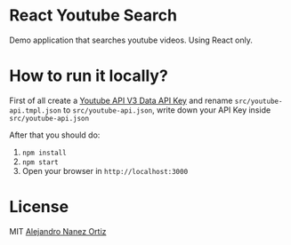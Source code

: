 React Youtube Search
====

Demo application that searches youtube videos. Using React only.

# How to run it locally?

First of all create a [Youtube API V3 Data API Key](https://console.developers.google.com/apis/library) and rename `src/youtube-api.tmpl.json` to `src/youtube-api.json`, write down your API Key inside `src/youtube-api.json`

After that you should do:

1. `npm install`
2. `npm start`
3. Open your browser in `http://localhost:3000`
    
# License
MIT [Alejandro Nanez Ortiz](http://github.com/alejandronanez)
